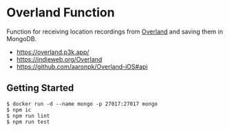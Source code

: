# Overland Function

Function for receiving location recordings from [Overland](https://overland.p3k.app/) and saving them in MongoDB.

- https://overland.p3k.app/
- https://indieweb.org/Overland
- https://github.com/aaronpk/Overland-iOS#api

## Getting Started

```
$ docker run -d --name mongo -p 27017:27017 mongo
$ npm ic
$ npm run lint
$ npm run test
```
